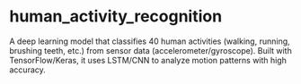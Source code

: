# human_activity_recognition
A deep learning model that classifies 40 human activities (walking, running, brushing teeth, etc.) from sensor data (accelerometer/gyroscope). Built with TensorFlow/Keras, it uses LSTM/CNN to analyze motion patterns with high accuracy.
